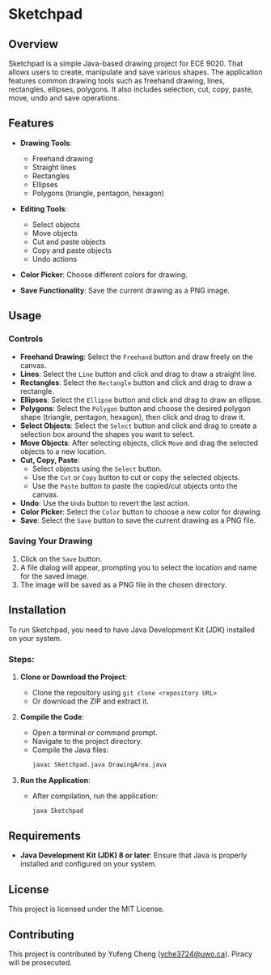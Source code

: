 # Sketchpad

## Overview

Sketchpad is a simple Java-based drawing project for ECE 9020. 
That allows users to create, manipulate and save various shapes. The application features common drawing tools such as freehand drawing, lines, rectangles, ellipses, polygons. It also includes selection, cut, copy, paste, move, undo and save operations.

## Features

- **Drawing Tools**: 
  - Freehand drawing
  - Straight lines
  - Rectangles
  - Ellipses
  - Polygons (triangle, pentagon, hexagon)

- **Editing Tools**:
  - Select objects
  - Move objects
  - Cut and paste objects
  - Copy and paste objects
  - Undo actions
  
- **Color Picker**: Choose different colors for drawing.
  
- **Save Functionality**: Save the current drawing as a PNG image.

## Usage

### Controls

- **Freehand Drawing**: Select the `Freehand` button and draw freely on the canvas.
- **Lines**: Select the `Line` button and click and drag to draw a straight line.
- **Rectangles**: Select the `Rectangle` button and click and drag to draw a rectangle.
- **Ellipses**: Select the `Ellipse` button and click and drag to draw an ellipse.
- **Polygons**: Select the `Polygon` button and choose the desired polygon shape (triangle, pentagon, hexagon), then click and drag to draw it.
- **Select Objects**: Select the `Select` button and click and drag to create a selection box around the shapes you want to select.
- **Move Objects**: After selecting objects, click `Move` and drag the selected objects to a new location.
- **Cut, Copy, Paste**: 
  - Select objects using the `Select` button.
  - Use the `Cut` or `Copy` button to cut or copy the selected objects.
  - Use the `Paste` button to paste the copied/cut objects onto the canvas.
- **Undo**: Use the `Undo` button to revert the last action.
- **Color Picker**: Select the `Color` button to choose a new color for drawing.
- **Save**: Select the `Save` button to save the current drawing as a PNG file.

### Saving Your Drawing

1. Click on the `Save` button.
2. A file dialog will appear, prompting you to select the location and name for the saved image.
3. The image will be saved as a PNG file in the chosen directory.

## Installation

To run Sketchpad, you need to have Java Development Kit (JDK) installed on your system.

### Steps:

1. **Clone or Download the Project**: 
   - Clone the repository using `git clone <repository URL>`
   - Or download the ZIP and extract it.

2. **Compile the Code**:
   - Open a terminal or command prompt.
   - Navigate to the project directory.
   - Compile the Java files:
     ```sh
     javac Sketchpad.java DrawingArea.java
     ```

3. **Run the Application**:
   - After compilation, run the application:
     ```sh
     java Sketchpad
     ```

## Requirements

- **Java Development Kit (JDK) 8 or later**: Ensure that Java is properly installed and configured on your system.

## License

This project is licensed under the MIT License.

## Contributing

This project is contributed by Yufeng Cheng (yche3724@uwo.ca).
Piracy will be prosecuted.
